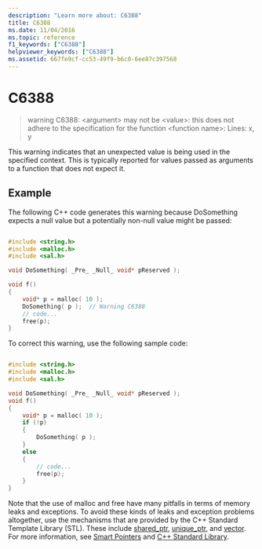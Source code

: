 ```yaml
---
description: "Learn more about: C6388"
title: C6388
ms.date: 11/04/2016
ms.topic: reference
f1_keywords: ["C6388"]
helpviewer_keywords: ["C6388"]
ms.assetid: 667fe9cf-cc53-49f9-b6c0-6ee87c397568
---
```

# C6388

> warning C6388: \<argument> may not be \<value>: this does not adhere to the specification for the function \<function name>: Lines: x, y

This warning indicates that an unexpected value is being used in the specified context. This is typically reported for values passed as arguments to a function that does not expect it.

## Example

The following C++ code generates this warning because DoSomething expects a null value but a potentially non-null value might be passed:

```cpp

#include <string.h>
#include <malloc.h>
#include <sal.h>

void DoSomething( _Pre_ _Null_ void* pReserved );

void f()
{
    void* p = malloc( 10 );
    DoSomething( p );  // Warning C6388
    // code...
    free(p);
}
```

To correct this warning, use the following sample code:

```cpp

#include <string.h>
#include <malloc.h>
#include <sal.h>

void DoSomething( _Pre_ _Null_ void* pReserved );
void f()
{
    void* p = malloc( 10 );
    if (!p)
    {
        DoSomething( p );
    }
    else
    {
        // code...
        free(p);
    }
}
```

Note that the use of malloc and free have many pitfalls in terms of memory leaks and exceptions. To avoid these kinds of leaks and exception problems altogether, use the mechanisms that are provided by the C++ Standard Template Library (STL). These include [shared_ptr](../standard-library/shared-ptr-class.md), [unique_ptr](../standard-library/unique-ptr-class.md), and [vector](../standard-library/vector.md). For more information, see [Smart Pointers](../cpp/smart-pointers-modern-cpp.md) and [C++ Standard Library](../standard-library/cpp-standard-library-reference.md).
